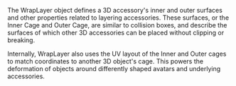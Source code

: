 The WrapLayer object defines a 3D accessory's inner and outer surfaces and
other properties related to layering accessories. These surfaces, or the Inner
Cage and Outer Cage, are similar to collision boxes, and describe the surfaces
of which other 3D accessories can be placed without clipping or breaking.

Internally, WrapLayer also uses the UV layout of the Inner and Outer cages to
match coordinates to another 3D object's cage. This powers the deformation of
objects around differently shaped avatars and underlying accessories.